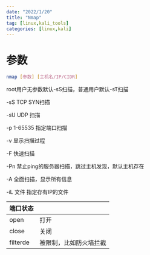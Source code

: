 ```yaml
---
date: "2022/1/20"
title: "Nmap"
tag: [linux,kali_tools]
categories: [linux,kali]
---
```

# 参数

```sh
nmap [参数] [主机名/IP/CIDR]
```

root用户无参数默认-sS扫描，普通用户默认-sT扫描

-sS TCP SYN扫描

-sU UDP 扫描

-p 1-65535 指定端口扫描

-v 显示扫描过程

-F 快速扫描

-Pn 禁止ping的服务器扫描，跳过主机发现，默认主机存在

-A 全面扫描，显示所有信息

-iL 文件 指定存有IP的文件

|端口状态||
|--|--|
|open|打开|
|close|关闭|
|filterde|被限制，比如防火墙拦截|
